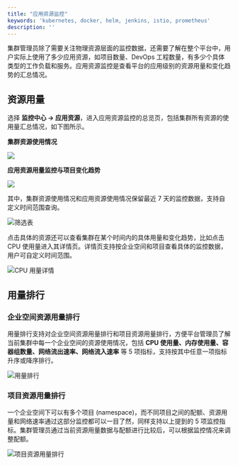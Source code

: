 ```yaml
---
title: "应用资源监控"
keywords: 'kubernetes, docker, helm, jenkins, istio, prometheus'
description: ''
---
```


集群管理员除了需要关注物理资源层面的监控数据，还需要了解在整个平台中，用户实际上使用了多少应用资源，如项目数量、DevOps 工程数量，有多少个具体类型的工作负载和服务。应用资源监控是查看平台的应用级别的资源用量和变化趋势的汇总情况。

## 资源用量

选择 **监控中心 → 应用资源**，进入应用资源监控的总览页，包括集群所有资源的使用量汇总情况，如下图所示。

**集群资源使用情况**

![](https://pek3b.qingstor.com/kubesphere-docs/png/20190703131156.png)

**应用资源用量监控与项目变化趋势**

![](https://pek3b.qingstor.com/kubesphere-docs/png/20190703131642.png)

其中，集群资源使用情况和应用资源使用情况保留最近 7 天的监控数据，支持自定义时间范围查询。

![筛选表](/filter-table.png)

点击具体的资源还可以查看集群在某个时间内的具体用量和变化趋势，比如点击 CPU 使用量进入其详情页。详情页支持按企业空间和项目查看具体的监控数据，用户可自定义时间范围。


![CPU 用量详情](/cpu-usage-details.png)



## 用量排行

### 企业空间资源用量排行

用量排行支持对企业空间资源用量排行和项目资源用量排行，方便平台管理员了解当前集群中每一个企业空间的资源使用情况，包括 **CPU 使用量、内存使用量、容器组数量、网络流出速率、网络流入速率** 等 5 项指标，支持按其中任意一项指标升序或降序排行。

![用量排行](/workspace-ranking.png)

### 项目资源用量排行

一个企业空间下可以有多个项目 (namespace)，而不同项目之间的配额、资源用量和网络速率通过这部分监控都可以一目了然，同样支持以上提到的 5 项监控指标。集群管理员通过当前资源用量数据与配额进行比较后，可以根据监控情况来调整配额。

![项目资源用量排行](/namespace-ranking.png)